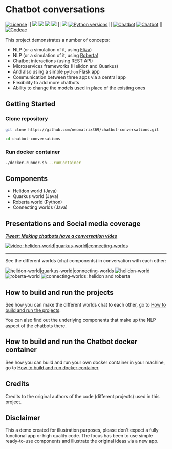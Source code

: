 # Chatbot conversations

[![License](https://img.shields.io/badge/License-Apache%202.0-blue.svg)](https://opensource.org/licenses/Apache-2.0)
||
![](https://img.shields.io/badge/powered%20by-GraalVM-brightgreen)
![](https://img.shields.io/badge/powered%20by-Helidon-lightblue)
![](https://img.shields.io/badge/powered%20by-Quarkus-salmon)
![](https://img.shields.io/badge/powered%20by-Flask-purple)
||
![](https://img.shields.io/badge/java-8_|_11-blue)
[![Python versions](https://img.shields.io/pypi/pyversions/nlp_profiler.svg)](https://pypi.org/project/nlp_profiler/) 
||
[![Chatbot](https://img.shields.io/docker/pulls/neomatrix369/chatbot.svg)](https://hub.docker.com/r/neomatrix369/chatbot)
[![Chatbot](https://img.shields.io/docker/pulls/yugoccp/chatbot.svg)](https://hub.docker.com/r/yugoccp/chatbot)
||
[![Codeac](https://static.codeac.io/badges/2-471206886.svg "Codeac")](https://app.codeac.io/github/yugoccp/chatbot-conversations)

This project demonstrates a number of concepts:

- NLP (or a simulation of it, using [Eliza](#Eliza))
- NLP (or a simulation of it, using [Roberta](#Roberta))
- Chatbot interactions (using REST API)
- Microservices frameworks (Helidon and Quarkus)
- And also using a simple `python` Flask app 
- Communication between three apps via a central app
- Flexibility to add more chatbots
- Ability to change the models used in place of the existing ones

## Getting Started

### Clone repository
```bash
git clone https://github.com/neomatrix369/chatbot-conversations.git

cd chatbot-conversations
```

### Run docker container
```bash
./docker-runner.sh --runContainer
```
## Components

- Helidon world (Java)
- Quarkus world (Java)
- Roberta world (Python)
- Connecting worlds (Java)
  
## Presentations and Social media coverage

_**[Tweet: Making chatbots have a conversation video](https://twitter.com/theNeomatrix369/status/1287293868376039424)**_

[![video: helidon-world|quarkus-world|connecting-worlds](https://user-images.githubusercontent.com/1570917/88921265-20fa6780-d266-11ea-8e32-9debd9dc5710.png)](https://www.youtube.com/watch?v=2daclN-yAfI&feature=youtu.be&t=2747 "Video: Chatbots talking to each other in action")

--- 

See the different worlds (chat components) in conversation with each other:

![helidon-world|quarkus-world|connecting-worlds](https://user-images.githubusercontent.com/1570917/87869702-9bd79e80-c999-11ea-86d0-3cfd16aa1d84.png)
![helidon-world](https://user-images.githubusercontent.com/1570917/87869761-0ab4f780-c99a-11ea-9a36-b72e09dd63d5.png)
![roberta-world](https://user-images.githubusercontent.com/1570917/87869763-0dafe800-c99a-11ea-836a-ccf269887997.png)
![connecting-worlds: helidon and roberta](https://user-images.githubusercontent.com/1570917/87869767-10aad880-c99a-11ea-919b-283b23b043c8.png)

## How to build and run the projects

See how you can make the different worlds chat to each other, go to [How to build and run the projects](./how-to-build-and-run-the-projects.md).

You can also find out the underlying components that make up the NLP aspect of the chatbots there.

## How to build and run the Chatbot docker container

See how you can build and run your own docker container in your machine, go to [How to build and run docker container](./how-to-build-and-run-docker-container.md).


## Credits

Credits to the original authors of the code (different projects) used in this project.

## Disclaimer

This a demo created for illustration purposes, please don't expect a fully functional app or high quality code.
The focus has been to use simple ready-to-use components and illustrate the original ideas via a new app.
